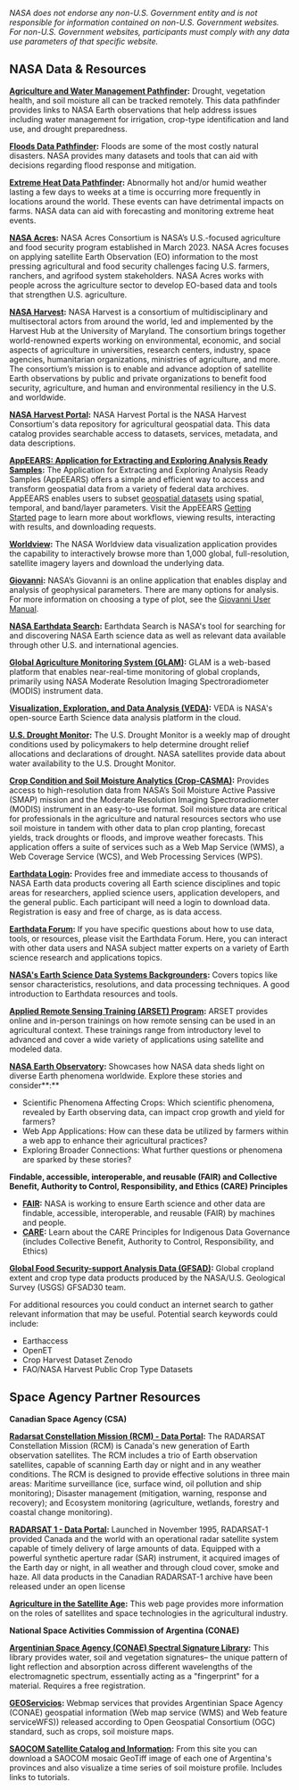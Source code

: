 _NASA does not endorse any non-U.S. Government entity and is not responsible for information contained on non-U.S. Government websites. For non-U.S. Government websites, participants must comply with any data use parameters of that specific website._

## **NASA Data & Resources**

[**Agriculture and Water Management Pathfinder**](https://www.earthdata.nasa.gov/learn/pathfinders/agricultural-and-water-resources-data-pathfinder)**:** Drought, vegetation health, and soil moisture all can be tracked remotely. This data pathfinder provides links to NASA Earth observations that help address issues including water management for irrigation, crop-type identification and land use, and drought preparedness.

[**Floods Data Pathfinder**](https://www.earthdata.nasa.gov/learn/pathfinders/disasters/floods-data-pathfinder)**:** Floods are some of the most costly natural disasters. NASA provides many datasets and tools that can aid with decisions regarding flood response and mitigation.

[**Extreme Heat Data Pathfinder**](https://www.earthdata.nasa.gov/topics/human-dimensions/heat)**:** Abnormally hot and/or humid weather lasting a few days to weeks at a time is occurring more frequently in locations around the world. These events can have detrimental impacts on farms. NASA data can aid with forecasting and monitoring extreme heat events.

[**NASA Acres**](https://www.nasaacres.org/)**:** NASA Acres Consortium is NASA’s U.S.-focused agriculture and food security program established in March 2023. NASA Acres focuses on applying satellite Earth Observation (EO) information to the most pressing agricultural and food security challenges facing U.S. farmers, ranchers, and agrifood system stakeholders. NASA Acres works with people across the agriculture sector to develop EO-based data and tools that strengthen U.S. agriculture.

[**NASA Harvest**](https://www.nasaharvest.org/)**:** NASA Harvest is a consortium of multidisciplinary and multisectoral actors from around the world, led and implemented by the Harvest Hub at the University of Maryland. The consortium brings together world-renowned experts working on environmental, economic, and social aspects of agriculture in universities, research centers, industry, space agencies, humanitarian organizations, ministries of agriculture, and more. The consortium’s mission is to enable and advance adoption of satellite Earth observations by public and private organizations to benefit food security, agriculture, and human and environmental resiliency in the U.S. and worldwide.

[**NASA Harvest Portal**](https://www.harvestportal.org/)**:** NASA Harvest Portal is the NASA Harvest Consortium's data repository for agricultural geospatial data. This data catalog provides searchable access to datasets, services, metadata, and data descriptions.

[**AppEEARS: Application for Extracting and Exploring Analysis Ready Samples**](https://appeears.earthdatacloud.nasa.gov/)**:** The Application for Extracting and Exploring Analysis Ready Samples (AppEEARS) offers a simple and efficient way to access and transform geospatial data from a variety of federal data archives. AppEEARS enables users to subset [geospatial datasets](https://appeears.earthdatacloud.nasa.gov/products) using spatial, temporal, and band/layer parameters. Visit the AppEEARS [Getting Started](https://appeears.earthdatacloud.nasa.gov/help) page to learn more about workflows, viewing results, interacting with results, and downloading requests.

[**Worldview**](https://worldview.earthdata.nasa.gov/)**:** The NASA Worldview data visualization application provides the capability to interactively browse more than 1,000 global, full-resolution, satellite imagery layers and download the underlying data.

[**Giovanni**](https://giovanni.gsfc.nasa.gov/giovanni/)**:** NASA’s Giovanni is an online application that enables display and analysis of geophysical parameters. There are many options for analysis. For more information on choosing a type of plot, see the [Giovanni User Manual](https://giovanni.gsfc.nasa.gov/giovanni/doc/UsersManualworkingdocument.docx.html).

[**NASA Earthdata Search**](https://search.earthdata.nasa.gov/search)**:** Earthdata Search is NASA's tool for searching for and discovering NASA Earth science data as well as relevant data available through other U.S. and international agencies.

[**Global Agriculture Monitoring System (GLAM)**](https://glam1.gsfc.nasa.gov/)**:** GLAM is a web-based platform that enables near-real-time monitoring of global croplands, primarily using NASA Moderate Resolution Imaging Spectroradiometer (MODIS) instrument data.

[**Visualization, Exploration, and Data Analysis (VEDA)**](https://www.earthdata.nasa.gov/dashboard/)**:** VEDA is NASA's open-source Earth Science data analysis platform in the cloud.

[**U.S. Drought Monitor**](https://droughtmonitor.unl.edu/)**:** The U.S. Drought Monitor is a weekly map of drought conditions used by policymakers to help determine drought relief allocations and declarations of drought. NASA satellites provide data about water availability to the U.S. Drought Monitor.

[**Crop Condition and Soil Moisture Analytics (Crop-CASMA)**](https://nassgeo.csiss.gmu.edu/CropCASMA/)**:** Provides access to high-resolution data from NASA’s Soil Moisture Active Passive (SMAP) mission and the Moderate Resolution Imaging Spectroradiometer (MODIS) instrument in an easy-to-use format. Soil moisture data are critical for professionals in the agriculture and natural resources sectors who use soil moisture in tandem with other data to plan crop planting, forecast yields, track droughts or floods, and improve weather forecasts. This application offers a suite of services such as a Web Map Service (WMS), a Web Coverage Service (WCS), and Web Processing Services (WPS).

[**Earthdata Login**](https://urs.earthdata.nasa.gov/)**:** Provides free and immediate access to thousands of NASA Earth data products covering all Earth science disciplines and topic areas for researchers, applied science users, application developers, and the general public. Each participant will need a login to download data. Registration is easy and free of charge, as is data access.

[**Earthdata Forum**](https://forum.earthdata.nasa.gov/)**:** If you have specific questions about how to use data, tools, or resources, please visit the Earthdata Forum. Here, you can interact with other data users and NASA subject matter experts on a variety of Earth science research and applications topics.

[**NASA's Earth Science Data Systems Backgrounders**](https://www.earthdata.nasa.gov/learn/backgrounders)**:** Covers topics like sensor characteristics, resolutions, and data processing techniques. A good introduction to Earthdata resources and tools.

[**Applied Remote Sensing Training (ARSET) Program**](https://appliedsciences.nasa.gov/what-we-do/capacity-building/arset/arset-agriculture-trainings)**:** ARSET provides online and in-person trainings on how remote sensing can be used in an agricultural context. These trainings range from introductory level to advanced and cover a wide variety of applications using satellite and modeled data.

[**NASA Earth Observatory**](https://earthobservatory.nasa.gov/search?q=agriculture)**:** Showcases how NASA data sheds light on diverse Earth phenomena worldwide. Explore these stories and consider**:**

- Scientific Phenomena Affecting Crops: Which scientific phenomena, revealed by Earth observing data, can impact crop growth and yield for farmers?
- Web App Applications: How can these data be utilized by farmers within a web app to enhance their agricultural practices?
- Exploring Broader Connections: What further questions or phenomena are sparked by these stories?

**Findable, accessible, interoperable, and reusable (FAIR) and Collective Benefit, Authority to Control, Responsibility, and Ethics (CARE) Principles**

- [**FAIR**](https://www.nlm.nih.gov/oet/ed/cde/tutorial/02-200.html)**:** NASA is working to ensure Earth science and other data are findable, accessible, interoperable, and reusable (FAIR) by machines and people.
- [**CARE**](https://doi.org/10.5334/dsj-2020-043)**:** Learn about the CARE Principles for Indigenous Data Governance (includes Collective Benefit, Authority to Control, Responsibility, and Ethics)

[**Global Food Security-support Analysis Data (GFSAD)**](https://croplands.org/app/map)**:** Global cropland extent and crop type data products produced by the NASA/U.S. Geological Survey (USGS) GFSAD30 team.

For additional resources you could conduct an internet search to gather relevant information that may be useful. Potential search keywords could include:

- Earthaccess
- OpenET
- Crop Harvest Dataset Zenodo
- FAO/NASA Harvest Public Crop Type Datasets

## **Space Agency Partner Resources**

**Canadian Space Agency (CSA)**

[**Radarsat Constellation Mission (RCM) - Data Portal**](https://donnees-data.asc-csa.gc.ca/en/dataset/radarsat1)**:** The RADARSAT Constellation Mission (RCM) is Canada's new generation of Earth observation satellites. The RCM includes a trio of Earth observation satellites, capable of scanning Earth day or night and in any weather conditions. The RCM is designed to provide effective solutions in three main areas: Maritime surveillance (ice, surface wind, oil pollution and ship monitoring); Disaster management (mitigation, warning, response and recovery); and Ecosystem monitoring (agriculture, wetlands, forestry and coastal change monitoring).

[**RADARSAT 1 - Data Portal**](https://donnees-data.asc-csa.gc.ca/en/dataset/radarsat1)**:** Launched in November 1995, RADARSAT-1 provided Canada and the world with an operational radar satellite system capable of timely delivery of large amounts of data. Equipped with a powerful synthetic aperture radar (SAR) instrument, it acquired images of the Earth day or night, in all weather and through cloud cover, smoke and haze. All data products in the Canadian RADARSAT-1 archive have been released under an open license

[**Agriculture in the Satellite Age**](https://www.asc-csa.gc.ca/eng/satellites/everyday-lives/agriculture-in-the-satellite-age.asp)**:** This web page provides more information on the roles of satellites and space technologies in the agricultural industry.

**National Space Activities Commission of Argentina (CONAE)**

[**Argentinian Space Agency (CONAE) Spectral Signature Library**](https://catalogos5.conae.gov.ar/FirmasEspectrales/default.aspx)**:** This library provides water, soil and vegetation signatures– the unique pattern of light reflection and absorption across different wavelengths of the electromagnetic spectrum, essentially acting as a "fingerprint" for a material. Requires a free registration.

[**GEOServicios**](https://catalogos.conae.gov.ar/catalogo/catalogoGeoServiciosOGC.html#temas)**:** Webmap services that provides Argentinian Space Agency (CONAE) geospatial information (Web map service (WMS) and Web feature serviceWFS)) released according to Open Geospatial Consortium (OGC) standard, such as crops, soil moisture maps.

[**SAOCOM Satellite Catalog and Information**](https://catalogos.conae.gov.ar/catalogo/catalogoSaocom.html)**:** From this site you can download a SAOCOM mosaic GeoTiff image of each one of Argentina's provinces and also visualize a time series of soil moisture profile. Includes links to tutorials.